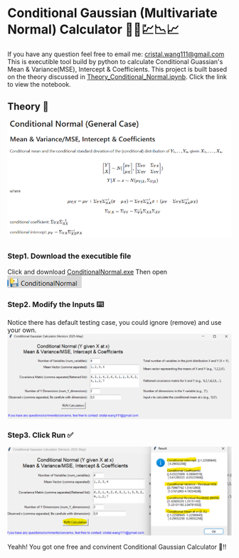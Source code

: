 # Conditional Gaussian (Multivariate Normal) Calculator 📱🧮💹📉📈
If you have any question feel free to email me: cristal.wang111@gmail.com
This is executible tool build by python to calculate Conditional Guassian's Mean & Variance(MSE), Intercept & Coefficients.
This project is built based on the theory discussed in [Theory_Conditional_Normal.ipynb](Theory_Conditional_Normal.ipynb). Click the link to view the notebook.


## Theory 📑

![Conditional Gaussian](Theory.png)

##
### Step1. Download the executible file
Click and download [ConditionalNormal.exe](ConditionalNormal.exe)
Then open ![executible file](Step1.png)

### Step2. Modify the Inputs ⌨️
Notice there has default testing case, you could ignore (remove) and use your own.
![Step2](Step2.png)

### Step3. Click Run ✅
![Step3](Step3.png)

Yeahh! You got one free and convinent Conditional Gaussian Calculator 🥳!! 
